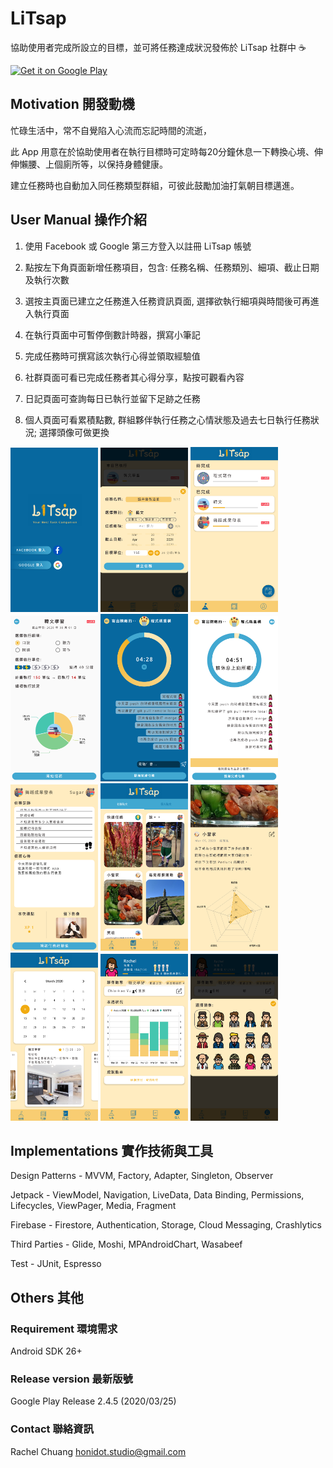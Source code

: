 # LiTsap
協助使用者完成所設立的目標，並可將任務達成狀況發佈於 LiTsap 社群中 :coffee:

<a href='https://play.google.com/store/apps/details?id=studio.honidot.litsap&pcampaignid=pcampaignidMKT-Other-global-all-co-prtnr-py-PartBadge-Mar2515-1'><img alt='Get it on Google Play' src='https://play.google.com/intl/en_us/badges/static/images/badges/en_badge_web_generic.png' width='200'/></a>

## Motivation 開發動機
忙碌生活中，常不自覺陷入心流而忘記時間的流逝，

此 App 用意在於協助使用者在執行目標時可定時每20分鐘休息一下轉換心境、伸伸懶腰、上個廁所等，以保持身體健康。

建立任務時也自動加入同任務類型群組，可彼此鼓勵加油打氣朝目標邁進。

## User Manual 操作介紹
1. 使用 Facebook 或 Google 第三方登入以註冊 LiTsap 帳號

2. 點按左下角頁面新增任務項目，包含: 任務名稱、任務類別、細項、截止日期及執行次數

3. 選按主頁面已建立之任務進入任務資訊頁面, 選擇欲執行細項與時間後可再進入執行頁面

4. 在執行頁面中可暫停倒數計時器，撰寫小筆記

5. 完成任務時可撰寫該次執行心得並領取經驗值

6. 社群頁面可看已完成任務者其心得分享，點按可觀看內容

7. 日記頁面可查詢每日已執行並留下足跡之任務

8. 個人頁面可看累積點數, 群組夥伴執行任務之心情狀態及過去七日執行任務狀況; 選擇頭像可做更換

<img alt='Login Page' src='LiTsap/readme_imgs/Screenshot_20200225-232141.png'  width="140"></img>     <img alt='Create Page' src='LiTsap/readme_imgs/Screenshot_20200308-204903.png'  width="140"></img> 
<img alt='Task Page' src='LiTsap/readme_imgs/Screenshot_20200225-224312.png'  width="140"></img> 
<img alt='Detail Page' src='LiTsap/readme_imgs/Screenshot_20200308-210302.png'  width="140"></img>     <img alt='Workout Page' src='LiTsap/readme_imgs/Screenshot_20200225-224836.png'  width="140"></img>   <img alt='Break Page' src='LiTsap/readme_imgs/Screenshot_20200316-235504.png'  width="140"></img>     <img alt='Finish Page' src='/LiTsap/readme_imgs/Screenshot_20200225-231207.png'  width="140"></img>     <img alt='Post Page' src='LiTsap/readme_imgs/Screenshot_20200308-205353.png'  width="140"></img> <img alt='Post Share Page' src='LiTsap/readme_imgs/Screenshot_20200308-205832.png'  width="140"></img>     <img alt='Diary Page' src='LiTsap/readme_imgs/Screenshot_20200308-205847.png'  width="140"></img>     <img alt='Profile Page' src='LiTsap/readme_imgs/Screenshot_20200308-205935.png'  width="140"></img> <img alt='Profile Page' src='LiTsap/readme_imgs/Screenshot_20200313-210303.png'  width="140"></img>

## Implementations 實作技術與工具
Design Patterns - MVVM, Factory, Adapter, Singleton, Observer

Jetpack - ViewModel, Navigation, LiveData, Data Binding, Permissions, Lifecycles, ViewPager, Media, Fragment

Firebase - Firestore, Authentication, Storage, Cloud Messaging, Crashlytics

Third Parties - Glide, Moshi, MPAndroidChart, Wasabeef

Test - JUnit, Espresso

## Others 其他
### Requirement 環境需求
Android SDK 26+
### Release version 最新版號
Google Play Release 2.4.5 (2020/03/25)
### Contact 聯絡資訊
Rachel Chuang honidot.studio@gmail.com
